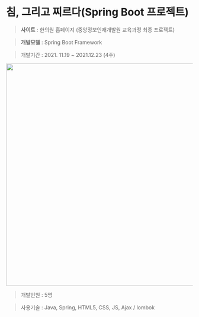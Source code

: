 # 침, 그리고 찌르다(Spring Boot 프로젝트)

> **사이트** : 한의원 홈페이지 (중앙정보인재개발원 교육과정 최종 프로젝트)

> **개발모델** : Spring Boot Framework

> 개발기간 : 2021. 11.19 ~ 2021.12.23 (4주)
<img src="https://user-images.githubusercontent.com/91710897/150810033-958ca2ee-877d-4059-a9c6-7e1f4b5c64b0.PNG" width="600">

> 개발인원 : 5명

> 사용기술 : Java, Spring, HTML5, CSS, JS, Ajax / lombok
